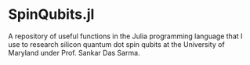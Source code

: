 # SpinQubits.jl
A repository of useful functions in the Julia programming language that I use to research silicon quantum dot spin qubits at the University of Maryland under Prof. Sankar Das Sarma.
